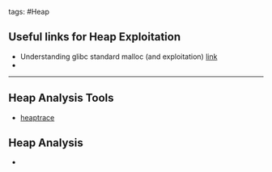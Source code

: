tags: #Heap
## Useful links for Heap Exploitation
- Understanding glibc standard malloc (and exploitation) [link](https://sploitfun.wordpress.com/2015/02/10/understanding-glibc-malloc/) 
- 

---

## Heap Analysis Tools
- [heaptrace](https://github.com/Arinerron/heaptrace)

## Heap Analysis
- 